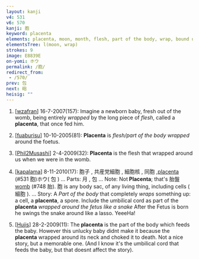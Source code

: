```yaml
---
layout: kanji
v4: 531
v6: 570
kanji: 胞
keyword: placenta
elements: placenta, moon, month, flesh, part of the body, wrap, bound up, snake, self
elementsTree: l(moon, wrap)
strokes: 9
image: E8839E
on-yomi: ホウ
permalink: /胞/
redirect_from:
 - /570/
prev: 包
next: 砲
heisig: ""
---
```


1) [<a href="http://kanji.koohii.com/profile/wzafran">wzafran</a>] 16-7-2007(157): Imagine a newborn baby, fresh out of the womb, being entirely <em>wrapped</em> by the long piece of <em>flesh</em>, called a <strong>placenta</strong>, that once fed him.

2) [<a href="http://kanji.koohii.com/profile/fuaburisu">fuaburisu</a>] 10-10-2005(81): <strong>Placenta</strong> is <em>flesh/part of the body</em> <em>wrapped</em> around the foetus.

3) [<a href="http://kanji.koohii.com/profile/Phil2Musashi">Phil2Musashi</a>] 2-4-2009(32): <strong>Placenta</strong> is the flesh that wrapped around us when we were in the womb.

4) [<a href="http://kanji.koohii.com/profile/kapalama">kapalama</a>] 8-11-2010(17): 胞子 , 共産党細胞 , 細胞核 , 同胞 ,<a href="../v4/531.html">placenta</a> (#531 胞)ホウ( 包 ) ... Parts: 月 , 包 ... Note: Not<strong> Placenta</strong>; that&#039;s 胎盤 <a href="../v4/748.html">womb</a> (#748 胎). 胞 is any body sac, of any living thing, including cells ( 細胞 ). ... Story: A <em>Part of the body</em> that completely <em>wraps</em> something up: a cell, a <strong>placenta</strong>, a spore. Include the umbilical cord as part of the<strong> placenta</strong> <em>wrapped around the fetus like a snake</em> After the Fetus is born he swings the snake around like a lasso. YeeeHa!

5) [<a href="http://kanji.koohii.com/profile/Hujis">Hujis</a>] 28-2-2009(11): The<strong> placenta</strong> is the part of the body which feeds the baby. However this unlucky baby didnt make it because the<strong> placenta</strong> wrapped around its neck and choked it to death. Not a nice story, but a memorable one. (And I know it&#039;s the umbilical cord that feeds the baby, but that doesnt affect the story).


